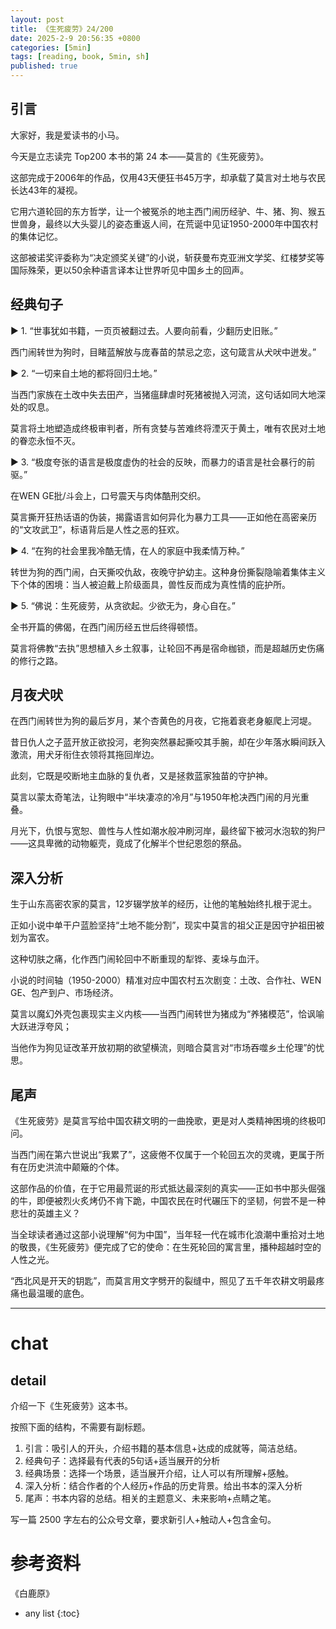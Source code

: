 ```yaml
---
layout: post
title: 《生死疲劳》24/200
date: 2025-2-9 20:56:35 +0800
categories: [5min]
tags: [reading, book, 5min, sh]
published: true
---
```



## 引言  

大家好，我是爱读书的小马。

今天是立志读完 Top200 本书的第 24 本——莫言的《生死疲劳》。

这部完成于2006年的作品，仅用43天便狂书45万字，却承载了莫言对土地与农民长达43年的凝视。

它用六道轮回的东方哲学，让一个被冤杀的地主西门闹历经驴、牛、猪、狗、猴五世兽身，最终以大头婴儿的姿态重返人间，在荒诞中见证1950-2000年中国农村的集体记忆。

这部被诺奖评委称为“决定颁奖关键”的小说，斩获曼布克亚洲文学奖、红楼梦奖等国际殊荣，更以50余种语言译本让世界听见中国乡土的回声。  

##  经典句子  

▶ 1. “世事犹如书籍，一页页被翻过去。人要向前看，少翻历史旧账。”  

   西门闹转世为狗时，目睹蓝解放与庞春苗的禁忌之恋，这句箴言从犬吠中迸发。”  

▶ 2. “一切来自土地的都将回归土地。”  

   当西门家族在土改中失去田产，当猪瘟肆虐时死猪被抛入河流，这句话如同大地深处的叹息。
   
   莫言将土地塑造成终极审判者，所有贪婪与苦难终将湮灭于黄土，唯有农民对土地的眷恋永恒不灭。  

▶ 3. “极度夸张的语言是极度虚伪的社会的反映，而暴力的语言是社会暴行的前驱。”  

   在WEN GE批/斗会上，口号震天与肉体酷刑交织。
   
   莫言撕开狂热话语的伪装，揭露语言如何异化为暴力工具——正如他在高密亲历的“文攻武卫”，标语背后是人性之恶的狂欢。  

▶ 4. “在狗的社会里我冷酷无情，在人的家庭中我柔情万种。”  

   转世为狗的西门闹，白天撕咬仇敌，夜晚守护幼主。这种身份撕裂隐喻着集体主义下个体的困境：当人被迫戴上阶级面具，兽性反而成为真性情的庇护所。  

▶ 5. “佛说：生死疲劳，从贪欲起。少欲无为，身心自在。”  

   全书开篇的佛偈，在西门闹历经五世后终得顿悟。
   
   莫言将佛教“去执”思想植入乡土叙事，让轮回不再是宿命枷锁，而是超越历史伤痛的修行之路。  

## 月夜犬吠  

在西门闹转世为狗的最后岁月，某个杏黄色的月夜，它拖着衰老身躯爬上河堤。

昔日仇人之子蓝开放正欲投河，老狗突然暴起撕咬其手腕，却在少年落水瞬间跃入激流，用犬牙衔住衣领将其拖回岸边。

此刻，它既是咬断地主血脉的复仇者，又是拯救蓝家独苗的守护神。  

莫言以蒙太奇笔法，让狗眼中“半块凄凉的冷月”与1950年枪决西门闹的月光重叠。

月光下，仇恨与宽恕、兽性与人性如潮水般冲刷河岸，最终留下被河水泡软的狗尸——这具卑微的动物躯壳，竟成了化解半个世纪恩怨的祭品。  

## 深入分析  

生于山东高密农家的莫言，12岁辍学放羊的经历，让他的笔触始终扎根于泥土。

正如小说中单干户蓝脸坚持“土地不能分割”，现实中莫言的祖父正是因守护祖田被划为富农。

这种切肤之痛，化作西门闹轮回中不断重现的犁铧、麦垛与血汗。  

小说的时间轴（1950-2000）精准对应中国农村五次剧变：土改、合作社、WEN GE、包产到户、市场经济。

莫言以魔幻外壳包裹现实主义内核——当西门闹转世为猪成为“养猪模范”，恰讽喻大跃进浮夸风；

当他作为狗见证改革开放初期的欲望横流，则暗合莫言对“市场吞噬乡土伦理”的忧思。  

## 尾声  

《生死疲劳》是莫言写给中国农耕文明的一曲挽歌，更是对人类精神困境的终极叩问。

当西门闹在第六世说出“我累了”，这疲倦不仅属于一个轮回五次的灵魂，更属于所有在历史洪流中颠簸的个体。  

这部作品的价值，在于它用最荒诞的形式抵达最深刻的真实——正如书中那头倔强的牛，即便被烈火炙烤仍不肯下跪，中国农民在时代碾压下的坚韧，何尝不是一种悲壮的英雄主义？

当全球读者通过这部小说理解“何为中国”，当年轻一代在城市化浪潮中重拾对土地的敬畏，《生死疲劳》便完成了它的使命：在生死轮回的寓言里，播种超越时空的人性之光。  

“西北风是开天的钥匙”，而莫言用文字劈开的裂缝中，照见了五千年农耕文明最疼痛也最温暖的底色。 

------------------------------------------------------------------------

# chat

## detail

介绍一下《生死疲劳》这本书。

按照下面的结构，不需要有副标题。

1. 引言：吸引人的开头，介绍书籍的基本信息+达成的成就等，简洁总结。
2. 经典句子：选择最有代表的5句话+适当展开的分析
3. 经典场景：选择一个场景，适当展开介绍，让人可以有所理解+感触。
4. 深入分析：结合作者的个人经历+作品的历史背景。给出书本的深入分析
5. 尾声：书本内容的总结。相关的主题意义、未来影响+点睛之笔。

写一篇 2500 字左右的公众号文章，要求新引人+触动人+包含金句。


# 参考资料

 《白鹿原》

* any list
{:toc}